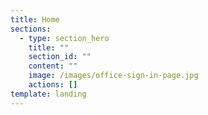 ```yaml
---
title: Home
sections:
  - type: section_hero
    title: ""
    section_id: ""
    content: ""
    image: /images/office-sign-in-page.jpg
    actions: []
template: landing
---
```

